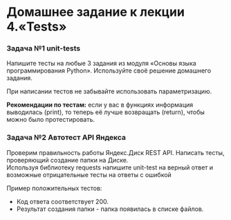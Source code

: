 # Домашнее задание к лекции 4.«Tests»

### Задача №1 unit-tests
Напишите тесты на любые 3 задания из модуля «Основы языка программирования Python».
Используйте своё решение домашнего задания.

При написании тестов не забывайте использовать параметризацию.
  
**Рекомендации по тестам:** если у вас в функциях информация выводилась (print), то теперь её лучше возвращать (return), чтобы можно было протестировать.

### Задача №2 Автотест API Яндекса
Проверим правильность работы Яндекс.Диск REST API. Написать тесты, проверяющий создание папки на Диске.  
Используя библиотеку requests напишите unit-test на верный ответ и возможные отрицательные тесты на ответы с ошибкой

Пример положительных тестов:
* Код ответа соответствует 200.
* Результат создания папки - папка появилась в списке файлов.